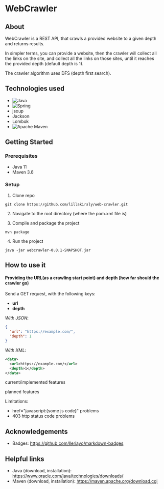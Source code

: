 # WebCrawler

## About
WebCrawler is a REST API, that crawls a provided website to a given depth and returns results. 

In simpler terms, you can provide a website, then the crawler will collect all the links on the site, and collect all the links on those sites, until it reaches the provided depth (default depth is 1).

The crawler algorithm uses DFS (depth first search).

## Technologies used
- ![Java](https://img.shields.io/badge/java-%23ED8B00.svg?style=for-the-badge&logo=java&logoColor=white)
- ![Spring](https://img.shields.io/badge/spring-%236DB33F.svg?style=for-the-badge&logo=spring&logoColor=white)
- jsoup
- Jackson
- Lombok
- ![Apache Maven](https://img.shields.io/badge/Apache%20Maven-C71A36?style=for-the-badge&logo=Apache%20Maven&logoColor=white)

## Getting Started
### Prerequisites
- Java 11
- Maven 3.6

### Setup
1. Clone repo

```git clone https://github.com/lillakiraly/web-crawler.git```

2. Navigate to the root directory (where the pom.xml file is) 

3. Compile and package the project

```mvn package```

4. Run the project

```java -jar webcrawler-0.0.1-SNAPSHOT.jar```

## How to use it
#### Providing the URL(as a crawling start point) and depth (how far should the crawler go)
Send a GET request, with the following keys:
- **url**
- **depth**

*With JSON*:
```json
{
  "url": "https://example.com/",
  "depth": 1
}
```

*With XML*:
```xml
<data>
  <url>https://example.com/</url>
  <depth>1</depth>
</data>
```


current/implemented features

planned features

Limitations:
- href="javascript:{some js code}" problems
- 403 http status code problems

## Acknowledgements
- Badges: https://github.com/Ileriayo/markdown-badges

## Helpful links
- Java (download, installation): https://www.oracle.com/java/technologies/downloads/
- Maven (download, installation): https://maven.apache.org/download.cgi
